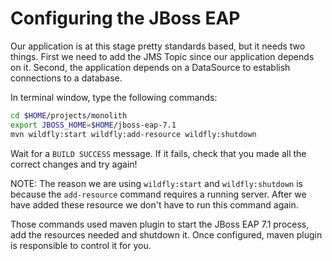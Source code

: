# Configuring the JBoss EAP

Our application is at this stage pretty standards based, but it needs two things. First we need to add the JMS Topic since our application depends on it. Second, the application depends on a DataSource to establish connections to a database.

In terminal window, type the following commands:

```bash
cd $HOME/projects/monolith
export JBOSS_HOME=$HOME/jboss-eap-7.1
mvn wildfly:start wildfly:add-resource wildfly:shutdown
```

Wait for a `BUILD SUCCESS` message. If it fails, check that you made all the correct changes and try again!

NOTE: The reason we are using `wildfly:start` and `wildfly:shutdown` is because the `add-resource` command requires a running server. After we have added these resource we don't have to run this command again.

Those commands used maven plugin to start the JBoss EAP 7.1 process, add the resources needed and shutdown it. Once configured, maven plugin is responsible to control it for you.

